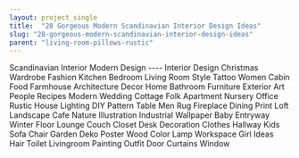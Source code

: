 ```yaml
---
layout: project_single
title:  "28 Gorgeous Modern Scandinavian Interior Design Ideas"
slug: "28-gorgeous-modern-scandinavian-interior-design-ideas"
parent: "living-room-pillows-rustic"
---
```

Scandinavian Interior Modern Design ---- Interior Design Christmas Wardrobe Fashion Kitchen Bedroom Living Room Style Tattoo Women Cabin Food Farmhouse Architecture Decor Home Bathroom Furniture Exterior Art People Recipes Modern Wedding Cottage Folk Apartment Nursery Office Rustic House Lighting DIY Pattern Table Men Rug Fireplace Dining Print Loft Landscape Cafe Nature Illustration Industrial Wallpaper Baby Entryway Winter Floor Lounge Couch Closet Desk Decoration Clothes Hallway Kids Sofa Chair Garden Deko Poster Wood Color Lamp Workspace Girl Ideas Hair Toilet Livingroom Painting Outfit Door Curtains Window